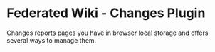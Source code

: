 # Federated Wiki - Changes Plugin

Changes reports pages you have in browser local storage and offers several ways to manage them.
